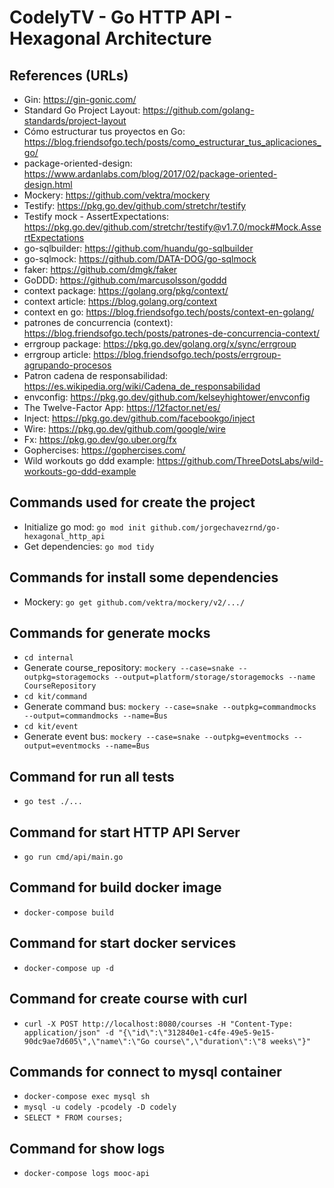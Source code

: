 # CodelyTV - Go HTTP API - Hexagonal Architecture

## References (URLs)
- Gin: https://gin-gonic.com/
- Standard Go Project Layout: https://github.com/golang-standards/project-layout
- Cómo estructurar tus proyectos en Go: https://blog.friendsofgo.tech/posts/como_estructurar_tus_aplicaciones_go/
- package-oriented-design: https://www.ardanlabs.com/blog/2017/02/package-oriented-design.html
- Mockery: https://github.com/vektra/mockery
- Testify: https://pkg.go.dev/github.com/stretchr/testify
- Testify mock - AssertExpectations: https://pkg.go.dev/github.com/stretchr/testify@v1.7.0/mock#Mock.AssertExpectations
- go-sqlbuilder: https://github.com/huandu/go-sqlbuilder
- go-sqlmock: https://github.com/DATA-DOG/go-sqlmock
- faker: https://github.com/dmgk/faker
- GoDDD: https://github.com/marcusolsson/goddd
- context package: https://golang.org/pkg/context/
- context article: https://blog.golang.org/context
- context en go: https://blog.friendsofgo.tech/posts/context-en-golang/
- patrones de concurrencia (context): https://blog.friendsofgo.tech/posts/patrones-de-concurrencia-context/
- errgroup package: https://pkg.go.dev/golang.org/x/sync/errgroup
- errgroup article: https://blog.friendsofgo.tech/posts/errgroup-agrupando-procesos
- Patron cadena de responsabilidad: https://es.wikipedia.org/wiki/Cadena_de_responsabilidad
- envconfig: https://pkg.go.dev/github.com/kelseyhightower/envconfig
- The Twelve-Factor App: https://12factor.net/es/
- Inject: https://pkg.go.dev/github.com/facebookgo/inject
- Wire: https://pkg.go.dev/github.com/google/wire
- Fx: https://pkg.go.dev/go.uber.org/fx
- Gophercises: https://gophercises.com/
- Wild workouts go ddd example: https://github.com/ThreeDotsLabs/wild-workouts-go-ddd-example

## Commands used for create the project
- Initialize go mod: `go mod init github.com/jorgechavezrnd/go-hexagonal_http_api`
- Get dependencies: `go mod tidy`

## Commands for install some dependencies
- Mockery: `go get github.com/vektra/mockery/v2/.../`

## Commands for generate mocks
- `cd internal`
- Generate course_repository: `mockery --case=snake --outpkg=storagemocks --output=platform/storage/storagemocks --name CourseRepository`
- `cd kit/command`
- Generate command bus: `mockery --case=snake --outpkg=commandmocks --output=commandmocks --name=Bus`
- `cd kit/event`
- Generate event bus: `mockery --case=snake --outpkg=eventmocks --output=eventmocks --name=Bus`

## Command for run all tests
- `go test ./...`

## Command for start HTTP API Server
- `go run cmd/api/main.go`

## Command for build docker image
- `docker-compose build`

## Command for start docker services
- `docker-compose up -d`

## Command for create course with curl
- `curl -X POST http://localhost:8080/courses -H "Content-Type: application/json" -d "{\"id\":\"312840e1-c4fe-49e5-9e15-90dc9ae7d605\",\"name\":\"Go course\",\"duration\":\"8 weeks\"}"`

## Commands for connect to mysql container
- `docker-compose exec mysql sh`
- `mysql -u codely -pcodely -D codely`
- `SELECT * FROM courses;`

## Command for show logs
- `docker-compose logs mooc-api`
